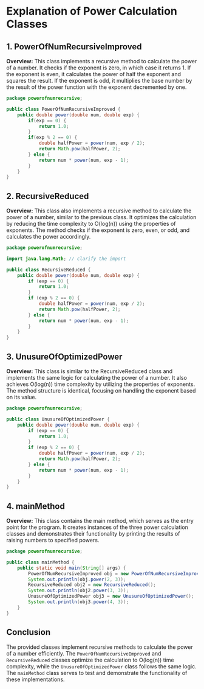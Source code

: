 
# Explanation of Power Calculation Classes

## 1. PowerOfNumRecursiveImproved
**Overview:** This class implements a recursive method to calculate the power of a number. It checks if the exponent is zero, in which case it returns 1. If the exponent is even, it calculates the power of half the exponent and squares the result. If the exponent is odd, it multiplies the base number by the result of the power function with the exponent decremented by one.

```java:lib/src/main/java/powerofnumrecursive/PowerOfNumRecursiveImproved.java
package powerofnumrecursive;

public class PowerOfNumRecursiveImproved {
    public double power(double num, double exp) {  
        if(exp == 0) {
            return 1.0;
        }
        if(exp % 2 == 0) {
            double halfPower = power(num, exp / 2);
            return Math.pow(halfPower, 2);
        } else {
            return num * power(num, exp - 1);
        }
    }
}
```

## 2. RecursiveReduced
**Overview:** This class also implements a recursive method to calculate the power of a number, similar to the previous class. It optimizes the calculation by reducing the time complexity to O(log(n)) using the properties of exponents. The method checks if the exponent is zero, even, or odd, and calculates the power accordingly.

```java:lib/src/main/java/powerofnumrecursive/RecursiveReduced.java
package powerofnumrecursive;

import java.lang.Math; // clarify the import

public class RecursiveReduced {
    public double power(double num, double exp) {
        if (exp == 0) {
            return 1.0;
        }
        if (exp % 2 == 0) {
            double halfPower = power(num, exp / 2);
            return Math.pow(halfPower, 2);
        } else {
            return num * power(num, exp - 1);
        }
    }
}
```

## 3. UnusureOfOptimizedPower
**Overview:** This class is similar to the RecursiveReduced class and implements the same logic for calculating the power of a number. It also achieves O(log(n)) time complexity by utilizing the properties of exponents. The method structure is identical, focusing on handling the exponent based on its value.

```java:lib/src/main/java/powerofnumrecursive/UnusureOfOptimizedPower.java
package powerofnumrecursive;

public class UnusureOfOptimizedPower {
    public double power(double num, double exp) {
        if (exp == 0) {
            return 1.0;
        }
        if (exp % 2 == 0) {
            double halfPower = power(num, exp / 2);
            return Math.pow(halfPower, 2);
        } else {
            return num * power(num, exp - 1);
        }
    }
}
```

## 4. mainMethod
**Overview:** This class contains the main method, which serves as the entry point for the program. It creates instances of the three power calculation classes and demonstrates their functionality by printing the results of raising numbers to specified powers.

```java:lib/src/main/java/powerofnumrecursive/mainMethod.java
package powerofnumrecursive;

public class mainMethod {
    public static void main(String[] args) {
        PowerOfNumRecursiveImproved obj = new PowerOfNumRecursiveImproved();
        System.out.println(obj.power(2, 3));
        RecursiveReduced obj2 = new RecursiveReduced();
        System.out.println(obj2.power(3, 3));
        UnusureOfOptimizedPower obj3 = new UnusureOfOptimizedPower();
        System.out.println(obj3.power(4, 3));
    }
}
```

## Conclusion
The provided classes implement recursive methods to calculate the power of a number efficiently. The `PowerOfNumRecursiveImproved` and `RecursiveReduced` classes optimize the calculation to O(log(n)) time complexity, while the `UnusureOfOptimizedPower` class follows the same logic. The `mainMethod` class serves to test and demonstrate the functionality of these implementations.

